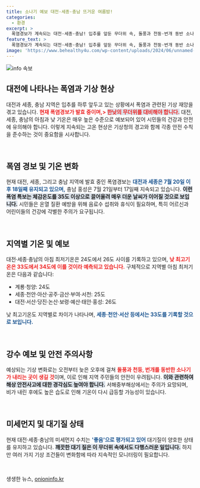 ```yaml
---
title: 소나기 예보 대전·세종·충남 뜨거운 여름밤!
categories:
  - 환경
excerpt: >
  폭염경보가 계속되는 대전·세종·충남! 입추를 앞둔 무더위 속, 돌풍과 천둥·번개 동반 소나기가 예고됐다. 밤에 열대야까지 찾아오는 기상 변화에 각별한 주의가 필요하다.
feature_text: >
  폭염경보가 계속되는 대전·세종·충남! 입추를 앞둔 무더위 속, 돌풍과 천둥·번개 동반 소나기가 예고됐다. 밤에 열대야까지 찾아오는 기상 변화에 각별한 주의가 필요하다.
image: 'https://www.behealthy4u.com/wp-content/uploads/2024/06/unnamed-file.png'
---
```


<p><img src="https://www.behealthy4u.com/wp-content/uploads/2024/06/unnamed-file.png" alt="info 속보" /></p>

<h2 data-ke-size="size26">대전에 나타나는 폭염과 기상 현상</h2>

<p data-ke-size="size16">대전과 세종, 충남 지역은 입추를 하루 앞두고 있는 상황에서 폭염과 관련된 기상 재앙을 겪고 있습니다. <b><span style="color: #ee2323;">현재 폭염경보가 발효 중이며,> <span style="background-color: #21538527;">한낮의 무더위를 대비해야 합니다.</span></b> 대전, 세종, 충남의 아침과 낮 기온은 매우 높은 수준으로 예보되어 있어 시민들의 건강과 안전에 유의해야 합니다. 이렇게 지속되는 고온 현상은 기상청의 경고와 함께 각종 안전 수칙을 준수하는 것이 중요함을 시사합니다.</p>

<p data-ke-size="size16">&nbsp;</p>

<h2 data-ke-size="size26">폭염 경보 및 기온 변화</h2>

<p data-ke-size="size16">현재 대전, 세종, 그리고 충남 지역에 발효 중인 폭염경보는 <b><span style="color: #1a5490;">대전과 세종은 7월 20일 이후 18일째 유지되고 있으며,</span></b> 충남 홍성은 7월 21일부터 17일째 지속되고 있습니다. <b><span style="background-color: #21538527;">이런 폭염 특보는 체감온도를 35도 이상으로 끌어올려 매우 더운 날씨가 이어질 것으로 보입니다.</span></b> 시민들은 온열 질환 예방을 위해 음료수 섭취와 휴식이 필요하며, 특히 어르신과 어린이들의 건강에 각별한 주의가 요구됩니다.</p>

<p data-ke-size="size16">&nbsp;</p>

<h2 data-ke-size="size26">지역별 기온 및 예보</h2>

<p data-ke-size="size16">대전·세종·충남의 아침 최저기온은 24도에서 26도 사이를 기록하고 있으며, <b><span style="color: #ee2323;">낮 최고기온은 33도에서 34도에 이를 것이라 예측되고 있습니다.</span></b> 구체적으로 지역별 아침 최저기온은 다음과 같습니다: <ul><li>계룡·청양: 24도</li><li>세종·천안·아산·공주·금산·부여·서천: 25도</li><li>대전·서산·당진·논산·보령·예산·태안·홍성: 26도</li></ul> 낮 최고기온도 지역별로 차이가 나타나며, <b><span style="color: #1a5490;">세종·천안·서산 등에서는 33도를 기록할 것으로 보입니다.</span></b></p>

<p data-ke-size="size16">&nbsp;</p>

<h2 data-ke-size="size26">강수 예보 및 안전 주의사항</h2>

<p data-ke-size="size16">예상되는 기상 변화로는 오전부터 늦은 오후에 걸쳐 <b><span style="color: #ee2323;">돌풍과 천둥, 번개를 동반한 소나기가 내리는 곳이 생길 것</span></b>이며, 이로 인해 지역 주민들의 안전이 우려됩니다. <b><span style="background-color: #21538527;">이와 관련하여 해상 안전사고에 대한 경각심도 높여야 합니다.</span></b> 서해중부해상에서는 주의가 요망되며, 비가 내린 후에도 높은 습도로 인해 기온이 다시 급등할 가능성이 있습니다.</p>

<p data-ke-size="size16">&nbsp;</p>

<h2 data-ke-size="size26">미세먼지 및 대기질 상태</h2>

<p data-ke-size="size16">현재 대전·세종·충남의 미세먼지 수치는 <b><span style="color: #1a5490;">'좋음'으로 평가되고 있어</span></b> 대기질이 양호한 상태를 유지하고 있습니다. <b><span style="background-color: #21538527;">깨끗한 대기 질은 이 무더위 속에서도 다행스러운 일입니다.</span></b> 하지만 여러 가지 기상 조건들이 변화함에 따라 지속적인 모니터링이 필요합니다.</p>

<p data-ke-size="size16">&nbsp;</p>
생생한 뉴스, <a href="https://onioninfo.kr" rel="dofollow">onioninfo.kr</a>


